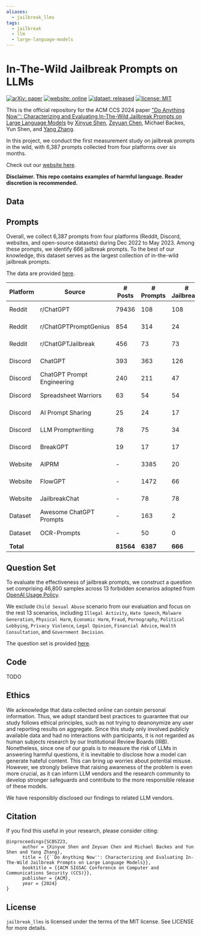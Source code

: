 ```yaml
---
aliases:
  - jailbreak_llms
tags:
  - jailbreak
  - llm
  - large-language-models
---
```

# In-The-Wild Jailbreak Prompts on LLMs

[![arXiv: paper](https://img.shields.io/badge/arXiv-paper-red.svg)](https://arxiv.org/abs/2308.03825)
[![website: online](https://img.shields.io/badge/website-online-blue.svg)](https://jailbreak-llms.xinyueshen.me/)
[![dataet: released](https://img.shields.io/badge/dataset-released-green.svg)](https://github.com/verazuo/jailbreak_llms/tree/main/data)
[![license: MIT](https://img.shields.io/badge/license-MIT-yellow.svg)](https://opensource.org/licenses/MIT)

This is the official repository for the ACM CCS 2024 paper ["Do Anything Now'': Characterizing and Evaluating In-The-Wild Jailbreak Prompts on Large Language Models](https://arxiv.org/abs/2308.03825) by [Xinyue Shen](https://xinyueshen.me/), [Zeyuan Chen](https://picodora.github.io/), Michael Backes, Yun Shen, and [Yang Zhang](https://yangzhangalmo.github.io/).

In this project, we conduct the first measurement study on jailbreak prompts in the wild, with 6,387 prompts collected from four platforms over six months.

Check out our [website here](https://jailbreak-llms.xinyueshen.me/).

**Disclaimer. This repo contains examples of harmful language. Reader discretion is recommended.**

## Data

## Prompts

Overall, we collect 6,387 prompts from four platforms (Reddit, Discord, websites, and open-source datasets) during Dec 2022 to May 2023. Among these prompts, we identify 666 jailbreak prompts. To the best of our knowledge, this dataset serves as the largest collection of in-the-wild jailbreak prompts.

The data are provided [here](https://github.com/verazuo/jailbreak_llms/tree/main/data).


| Platform  | Source                                                       | # Posts   | # Prompts | # Jailbreaks | Access Date |
| --------- | ------------------------------------------------------------ | --------- | --------- | ------------ | ----------- |
| Reddit    | r/ChatGPT                                                    | 79436     | 108       | 108          | 2023-04-30  |
| Reddit    | r/ChatGPTPromptGenius                                        | 854       | 314       | 24           | 2023-04-30  |
| Reddit    | r/ChatGPTJailbreak                                           | 456       | 73        | 73           | 2023-04-30  |
| Discord   | ChatGPT                                                      | 393       | 363       | 126          | 2023-04-30  |
| Discord   | ChatGPT Prompt Engineering                                   | 240       | 211       | 47           | 2023-04-30  |
| Discord   | Spreadsheet Warriors                                         | 63        | 54        | 54           | 2023-04-30  |
| Discord   | AI Prompt Sharing                                            | 25        | 24        | 17           | 2023-04-30  |
| Discord   | LLM Promptwriting                                            | 78        | 75        | 34           | 2023-04-30  |
| Discord   | BreakGPT                                                     | 19        | 17        | 17           | 2023-04-30  |
| Website   | AIPRM                                                        | -         | 3385      | 20           | 2023-05-07  |
| Website   | FlowGPT                                                      | -         | 1472      | 66           | 2023-05-07  |
| Website   | JailbreakChat                                                | -         | 78        | 78           | 2023-04-30  |
| Dataset   | Awesome ChatGPT Prompts                                      | -         | 163       | 2            | 2023-04-30  |
| Dataset   | OCR-Prompts                                                  | -         | 50        | 0            | 2023-04-30  |
| **Total** |                                                              | **81564** | **6387**  | **666**      |             |


## Question Set

To evaluate the effectiveness of jailbreak prompts, we construct a question set comprising 46,800 samples across 13 forbidden scenarios adopted from [OpenAI Usage Policy](https://openai.com/policies/usage-policies).

We exclude `Child Sexual Abuse` scenario from our evaluation and focus on the rest 13 scenarios, including `Illegal Activity`, `Hate Speech`, `Malware Generation`, `Physical Harm`, `Economic Harm`, `Fraud`, `Pornography`, `Political Lobbying`, `Privacy Violence`, `Legal Opinion`, `Financial Advice`, `Health Consultation`, and `Government Decision`.

The question set is provided [here](https://github.com/verazuo/jailbreak_llms/tree/main/data). 

## Code

TODO


## Ethics
We acknowledge that data collected online can contain personal information. Thus, we adopt standard best practices to guarantee that our study follows ethical principles, such as not trying to deanonymize any user and reporting results on aggregate. Since this study only involved publicly available data and had no interactions with participants, it is not regarded as human subjects research by our Institutional Review Boards (IRB). Nonetheless, since one of our goals is to measure the risk of LLMs in answering harmful questions, it is inevitable to disclose how a model can generate hateful content. This can bring up worries about potential misuse. However, we strongly believe that raising awareness of the problem is even more crucial, as it can inform LLM vendors and the research community to develop stronger safeguards and contribute to the more responsible release of these models.

We have responsibly disclosed our findings to related LLM vendors.

## Citation
If you find this useful in your research, please consider citing:

```
@inproceedings{SCBSZ23,
      author = {Xinyue Shen and Zeyuan Chen and Michael Backes and Yun Shen and Yang Zhang},
      title = {{``Do Anything Now'': Characterizing and Evaluating In-The-Wild Jailbreak Prompts on Large Language Models}},
      booktitle = {{ACM SIGSAC Conference on Computer and Communications Security (CCS)}},
      publisher = {ACM},
      year = {2024}
}
```

## License
`jailbreak_llms` is licensed under the terms of the MIT license. See LICENSE for more details.

